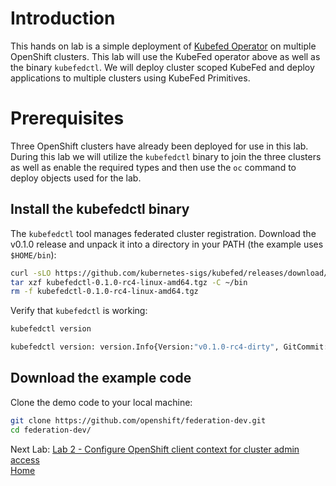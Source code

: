 <a id="markdown-introduction" name="introduction"></a>
# Introduction

This hands on lab is a simple deployment of [Kubefed Operator](https://operatorhub.io/operator/kubefed-operator) on multiple OpenShift
clusters. This lab will use the KubeFed operator above as well as the binary `kubefedctl`.
We will deploy cluster scoped KubeFed and deploy applications to multiple clusters using KubeFed Primitives.

<a id="markdown-pre-requisites" name="pre-requisites"></a>
# Prerequisites
Three OpenShift clusters have already been deployed for use in this lab. During
this lab we will utilize the `kubefedctl` binary to join the three clusters
as well as enable the required types and then use the `oc` command to deploy objects used for the lab.

<a id="markdown-install-the-kubefedctl-binary" name="install-the-kubefedctl-binary"></a>
## Install the kubefedctl binary

The `kubefedctl` tool manages federated cluster registration. Download the
v0.1.0 release and unpack it into a directory in your PATH (the
example uses `$HOME/bin`):

~~~sh
curl -sLO https://github.com/kubernetes-sigs/kubefed/releases/download/v0.1.0-rc4/kubefedctl-0.1.0-rc4-linux-amd64.tgz
tar xzf kubefedctl-0.1.0-rc4-linux-amd64.tgz -C ~/bin
rm -f kubefedctl-0.1.0-rc4-linux-amd64.tgz
~~~

Verify that `kubefedctl` is working:

~~~sh
kubefedctl version

kubefedctl version: version.Info{Version:"v0.1.0-rc4-dirty", GitCommit:"2dbec10d6bef12ebcd21744ccb50eb4e8cfcfeaa", GitTreeState:"dirty", BuildDate:"2019-07-19T23:38:14Z", GoVersion:"go1.12.5", Compiler:"gc", Platform:"linux/amd64"}
~~~

<a id="markdown-download-the-example-code" name="download-the-example-code"></a>
## Download the example code

Clone the demo code to your local machine:

~~~sh
git clone https://github.com/openshift/federation-dev.git
cd federation-dev/
~~~

Next Lab: [Lab 2 - Configure OpenShift client context for cluster admin access](./2.md)<br>
[Home](../README.md)